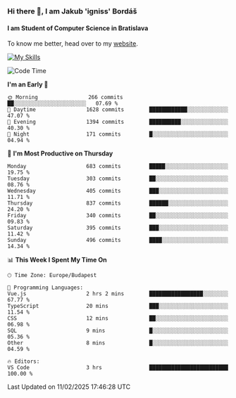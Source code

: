 ### Hi there 👋, I am Jakub 'igniss' Bordáš

#### I am Student of Computer Science in Bratislava
To know me better, head over to my [website](https://bordas.sk).

[![My Skills](https://skillicons.dev/icons?i=js,typescript,html,css,figma,svelte,vue,next,postgresql,nest,express,nodejs)](https://bordas.sk)


<!--START_SECTION:waka-->
![Code Time](http://img.shields.io/badge/Code%20Time-1%2C680%20hrs%2059%20mins-blue)

**I'm an Early 🐤** 

```text
🌞 Morning                266 commits         ██░░░░░░░░░░░░░░░░░░░░░░░   07.69 % 
🌆 Daytime                1628 commits        ████████████░░░░░░░░░░░░░   47.07 % 
🌃 Evening                1394 commits        ██████████░░░░░░░░░░░░░░░   40.30 % 
🌙 Night                  171 commits         █░░░░░░░░░░░░░░░░░░░░░░░░   04.94 % 
```
📅 **I'm Most Productive on Thursday** 

```text
Monday                   683 commits         █████░░░░░░░░░░░░░░░░░░░░   19.75 % 
Tuesday                  303 commits         ██░░░░░░░░░░░░░░░░░░░░░░░   08.76 % 
Wednesday                405 commits         ███░░░░░░░░░░░░░░░░░░░░░░   11.71 % 
Thursday                 837 commits         ██████░░░░░░░░░░░░░░░░░░░   24.20 % 
Friday                   340 commits         ██░░░░░░░░░░░░░░░░░░░░░░░   09.83 % 
Saturday                 395 commits         ███░░░░░░░░░░░░░░░░░░░░░░   11.42 % 
Sunday                   496 commits         ████░░░░░░░░░░░░░░░░░░░░░   14.34 % 
```


📊 **This Week I Spent My Time On** 

```text
🕑︎ Time Zone: Europe/Budapest

💬 Programming Languages: 
Vue.js                   2 hrs 2 mins        █████████████████░░░░░░░░   67.77 % 
TypeScript               20 mins             ███░░░░░░░░░░░░░░░░░░░░░░   11.54 % 
CSS                      12 mins             ██░░░░░░░░░░░░░░░░░░░░░░░   06.98 % 
SQL                      9 mins              █░░░░░░░░░░░░░░░░░░░░░░░░   05.36 % 
Other                    8 mins              █░░░░░░░░░░░░░░░░░░░░░░░░   04.59 % 

🔥 Editors: 
VS Code                  3 hrs               █████████████████████████   100.00 % 
```


 Last Updated on 11/02/2025 17:46:28 UTC
<!--END_SECTION:waka-->
